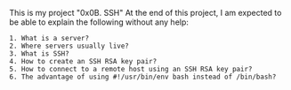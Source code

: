 This is my project "0x0B. SSH"
At the end of this project, I am expected to be able to explain the following without any help:


	1. What is a server?
	2. Where servers usually live?
	3. What is SSH?
	4. How to create an SSH RSA key pair?
	5. How to connect to a remote host using an SSH RSA key pair?
	6. The advantage of using #!/usr/bin/env bash instead of /bin/bash?
